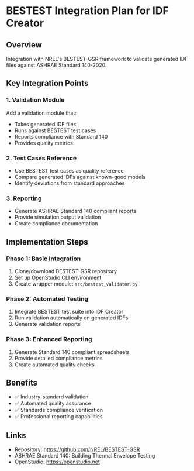 # BESTEST Integration Plan for IDF Creator

## Overview
Integration with NREL's BESTEST-GSR framework to validate generated IDF files against ASHRAE Standard 140-2020.

## Key Integration Points

### 1. Validation Module
Add a validation module that:
- Takes generated IDF files
- Runs against BESTEST test cases
- Reports compliance with Standard 140
- Provides quality metrics

### 2. Test Cases Reference
- Use BESTEST test cases as quality reference
- Compare generated IDFs against known-good models
- Identify deviations from standard approaches

### 3. Reporting
- Generate ASHRAE Standard 140 compliant reports
- Provide simulation output validation
- Create compliance documentation

## Implementation Steps

### Phase 1: Basic Integration
1. Clone/download BESTEST-GSR repository
2. Set up OpenStudio CLI environment
3. Create wrapper module: `src/bestest_validator.py`

### Phase 2: Automated Testing
1. Integrate BESTEST test suite into IDF Creator
2. Run validation automatically on generated IDFs
3. Generate validation reports

### Phase 3: Enhanced Reporting
1. Generate Standard 140 compliant spreadsheets
2. Provide detailed compliance metrics
3. Create automated quality checks

## Benefits
- ✅ Industry-standard validation
- ✅ Automated quality assurance
- ✅ Standards compliance verification
- ✅ Professional reporting capabilities

## Links
- Repository: https://github.com/NREL/BESTEST-GSR
- ASHRAE Standard 140: Building Thermal Envelope Testing
- OpenStudio: https://openstudio.net










